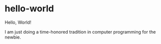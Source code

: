 # hello-world

Hello, World!

I am just doing a time-honored tradition in computer programming for the newbie.

